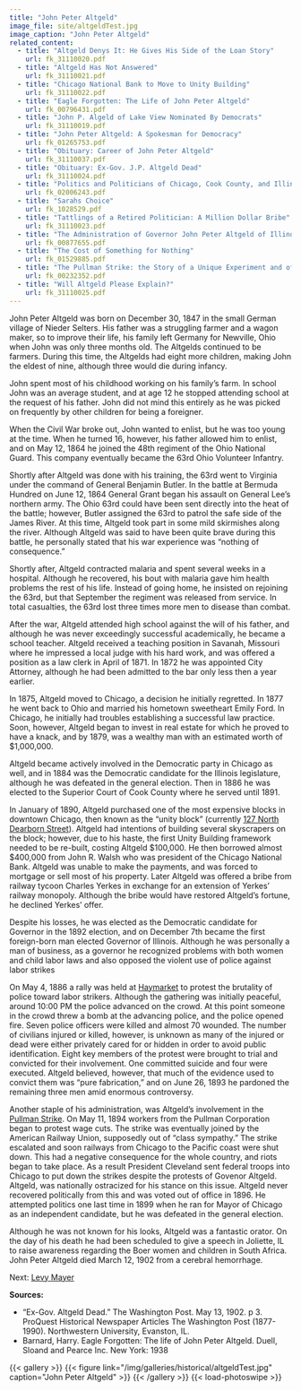 ```yaml
---
title: "John Peter Altgeld"
image_file: site/altgeldTest.jpg
image_caption: "John Peter Altgeld"
related_content:
  - title: "Altgeld Denys It: He Gives His Side of the Loan Story"
    url: fk_31110020.pdf
  - title: "Altgeld Has Not Answered"
    url: fk_31110021.pdf
  - title: "Chicago National Bank to Move to Unity Building"
    url: fk_31110022.pdf
  - title: "Eagle Forgotten: The Life of John Peter Altgeld"
    url: fk_00796431.pdf
  - title: "John P. Algeld of Lake View Nominated By Democrats"
    url: fk_31110019.pdf
  - title: "John Peter Altgeld: A Spokesman for Democracy"
    url: fk_01265753.pdf
  - title: "Obituary: Career of John Peter Altgeld"
    url: fk_31110037.pdf
  - title: "Obituary: Ex-Gov. J.P. Altgeld Dead"
    url: fk_31110024.pdf
  - title: "Politics and Politicians of Chicago, Cook County, and Illinois 1787-1887"
    url: fk_02006243.pdf
  - title: "Sarahs Choice"
    url: fk_1028529.pdf
  - title: "Tattlings of a Retired Politician: A Million Dollar Bribe"
    url: fk_31110023.pdf
  - title: "The Administration of Governor John Peter Altgeld of Illinois 1893-1897"
    url: fk_00877655.pdf
  - title: "The Cost of Something for Nothing"
    url: fk_01529885.pdf
  - title: "The Pullman Strike: the Story of a Unique Experiment and of a Great Labor Upheaval"
    url: fk_00232352.pdf
  - title: "Will Altgeld Please Explain?"
    url: fk_31110025.pdf
---
```

John Peter Altgeld was born on December 30, 1847 in the small German village of Nieder Selters. His father was a struggling farmer and a wagon maker, so to improve their life, his family left Germany for Newville, Ohio when John was only three months old. The Altgelds continued to be farmers. During this time, the Altgelds had eight more children, making John the eldest of nine, although three would die during infancy.

John spent most of his childhood working on his family’s farm. In school John was an average student, and at age 12 he stopped attending school at the request of his father. John did not mind this entirely as he was picked on frequently by other children for being a foreigner.

When the Civil War broke out, John wanted to enlist, but he was too young at the time. When he turned 16, however, his father allowed him to enlist, and on May 12, 1864 he joined the 48th regiment of the Ohio National Guard. This company eventually became the 63rd Ohio Volunteer Infantry.

Shortly after Altgeld was done with his training, the 63rd went to Virginia under the command of General Benjamin Butler. In the battle at Bermuda Hundred on June 12, 1864 General Grant began his assault on General Lee’s northern army. The Ohio 63rd could have been sent directly into the heat of the battle; however, Butler assigned the 63rd to patrol the safe side of the James River. At this time, Altgeld took part in some mild skirmishes along the river. Although Altgeld was said to have been quite brave during this battle, he personally stated that his war experience was “nothing of consequence.”

Shortly after, Altgeld contracted malaria and spent several weeks in a hospital. Although he recovered, his bout with malaria gave him health problems the rest of his life. Instead of going home, he insisted on rejoining the 63rd, but that September the regiment was released from service. In total casualties, the 63rd lost three times more men to disease than combat.

After the war, Altgeld attended high school against the will of his father, and although he was never exceedingly successful academically, he became a school teacher. Altgeld received a teaching position in Savanah, Missouri where he impressed a local judge with his hard work, and was offered a position as a law clerk in April of 1871. In 1872 he was appointed City Attorney, although he had been admitted to the bar only less then a year earlier.

In 1875, Altgeld moved to Chicago, a decision he initially regretted. In 1877 he went back to Ohio and married his hometown sweetheart Emily Ford. In Chicago, he initially had troubles establishing a successful law practice. Soon, however, Altgeld began to invest in real estate for which he proved to have a knack, and by 1879, was a wealthy man with an estimated worth of $1,000,000.

Altgeld became actively involved in the Democratic party in Chicago as well, and in 1884 was the Democratic candidate for the Illinois legislature, although he was defeated in the general election. Then in 1886 he was elected to the Superior Court of Cook County where he served until 1891.

In January of 1890, Altgeld purchased one of the most expensive blocks in downtown Chicago, then known as the “unity block” (currently [127 North Dearborn Street](https://www.google.com/maps?f=q&hl=en&geocode&q=127+North+Dearborn+Street,+Chicago,+IL&sll=37.0625,-95.677068&sspn=40.460237,73.916016&ie=UTF8&ll=41.884435,-87.629056&spn=0.009313,0.018046&z=16&g=127+North+Dearborn+Street,+Chicago,+IL&iwloc=addr)). Altgeld had intentions of building several skyscrapers on the block; however, due to his haste, the first Unity Building framework needed to be re-built, costing Altgeld $100,000. He then borrowed almost $400,000 from John R. Walsh who was president of the Chicago National Bank. Altgeld was unable to make the payments, and was forced to mortgage or sell most of his property. Later Altgeld was offered a bribe from railway tycoon Charles Yerkes in exchange for an extension of Yerkes’ railway monopoly. Although the bribe would have restored Altgeld’s fortune, he declined Yerkes’ offer.

Despite his losses, he was elected as the Democratic candidate for Governor in the 1892 election, and on December 7th became the first foreign-born man elected Governor of Illinois. Although he was personally a man of business, as a governor he recognized problems with both women and child labor laws and also opposed the violent use of police against labor strikes

On May 4, 1886 a rally was held at [Haymarket](/historical/haymarket) to protest the brutality of police toward labor strikers. Although the gathering was initially peaceful, around 10:00 PM the police advanced on the crowd. At this point someone in the crowd threw a bomb at the advancing police, and the police opened fire. Seven police officers were killed and almost 70 wounded. The number of civilians injured or killed, however, is unknown as many of the injured or dead were either privately cared for or hidden in order to avoid public identification. Eight key members of the protest were brought to trial and convicted for their involvement. One committed suicide and four were executed. Altgeld believed, however, that much of the evidence used to convict them was “pure fabrication,” and on June 26, 1893 he pardoned the remaining three men amid enormous controversy.

Another staple of his administration, was Altgeld’s involvement in the [Pullman Strike](http://www.encyclopedia.chicagohistory.org/pages/1029.html). On May 11, 1894 workers from the Pullman Corporation began to protest wage cuts. The strike was eventually joined by the American Railway Union, supposedly out of “class sympathy.” The strike escalated and soon railways from Chicago to the Pacific coast were shut down. This had a negative consequence for the whole country, and riots began to take place. As a result President Cleveland sent federal troops into Chicago to put down the strikes despite the protests of Govenor Altgeld. Altgeld, was nationally ostracized for his stance on this issue. Altgeld never recovered politically from this and was voted out of office in 1896. He attempted politics one last time in 1899 when he ran for Mayor of Chicago as an independent candidate, but he was defeated in the general election.

Although he was not known for his looks, Altgeld was a fantastic orator. On the day of his death he had been scheduled to give a speech in Joliette, IL to raise awareness regarding the Boer women and children in South Africa. John Peter Altgeld died March 12, 1902 from a cerebral hemorrhage.

Next:  [Levy Mayer](/historical/mayer)

**Sources:**

- “Ex-Gov. Altgeld Dead.” The Washington Post. May 13, 1902. p 3. ProQuest Historical Newspaper Articles The Washington Post (1877-1990). Northwestern University, Evanston, IL.
- Barnard, Harry. Eagle Forgotten: The life of John Peter Altgeld. Duell, Sloand and Pearce Inc. New York: 1938

{{< gallery >}}
  {{< figure link="/img/galleries/historical/altgeldTest.jpg" caption="John Peter Altgeld" >}}
{{< /gallery >}} {{< load-photoswipe >}}